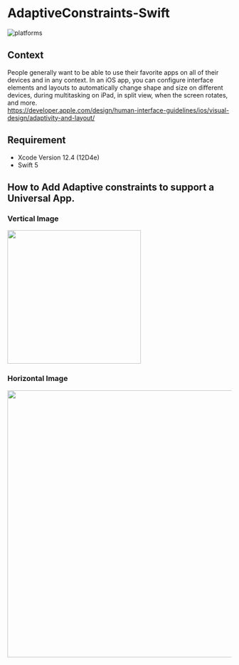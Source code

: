 # AdaptiveConstraints-Swift

![platforms](https://img.shields.io/badge/platforms-iOS-333333.svg)  

## Context  
People generally want to be able to use their favorite apps on all of their devices and in any context. In an iOS app, you can configure interface elements and layouts to automatically change shape and size on different devices, during multitasking on iPad, in split view, when the screen rotates, and more.  
https://developer.apple.com/design/human-interface-guidelines/ios/visual-design/adaptivity-and-layout/


## Requirement
- Xcode Version 12.4 (12D4e)
- Swift 5

## How to Add Adaptive constraints to support a Universal App. 
### Vertical Image
<img src="https://user-images.githubusercontent.com/47273077/126859753-5640b316-a596-44a3-87b7-6766307cdda6.png" width="300">

### Horizontal Image
<img src="https://user-images.githubusercontent.com/47273077/126859969-ebb6c07c-c70a-456b-9be4-7f51c141de2e.png" width="600">


